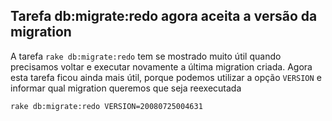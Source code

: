 ## Tarefa db:migrate:redo agora aceita a versão da migration

A tarefa `rake db:migrate:redo` tem se mostrado muito útil quando precisamos voltar e executar novamente a última migration criada. Agora esta tarefa ficou ainda mais útil, porque podemos utilizar a opção `VERSION` e informar qual migration queremos que seja reexecutada

	rake db:migrate:redo VERSION=20080725004631
